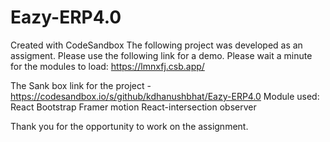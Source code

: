 # Eazy-ERP4.0
Created with CodeSandbox
The following project was developed as an assigment.
Please use the following link for a demo. 
Please wait a minute for the modules to load: https://lmnxfj.csb.app/

The Sank box link for the project - https://codesandbox.io/s/github/kdhanushbhat/Eazy-ERP4.0
Module used:
React
Bootstrap
Framer motion
React-intersection observer

Thank you for the opportunity to work on the assignment.
